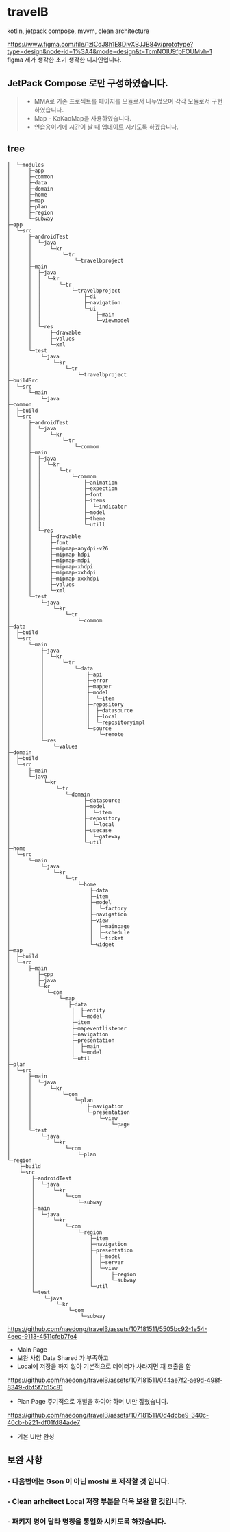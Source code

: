 # travelB
kotlin, jetpack compose, mvvm, clean architecture 

https://www.figma.com/file/1zlCdJ8h1E8DivXBJJB84v/prototype?type=design&node-id=1%3A4&mode=design&t=TcmNOIU9fpFOUMvh-1
figma 제가 생각한 초기 생각한 디자인입니다. 

## JetPack Compose 로만 구성하였습니다.
> - MMA로 기존 프로젝트를 페이지를 모듈로서 나누었으며 각각 모듈로서 구현하였습니다.
> - Map - KaKaoMap을 사용하였습니다.
> - 연습용이기에 시간이 날 때 업데이트 시키도록 하겠습니다.

## tree 
```
│  └─modules
│      ├─app
│      ├─common
│      ├─data
│      ├─domain
│      ├─home
│      ├─map
│      ├─plan
│      ├─region
│      └─subway
├─app
│  └─src
│      ├─androidTest
│      │  └─java
│      │      └─kr
│      │          └─tr
│      │              └─travelbproject
│      ├─main
│      │  ├─java
│      │  │  └─kr
│      │  │      └─tr
│      │  │          └─travelbproject
│      │  │              ├─di
│      │  │              ├─navigation
│      │  │              └─ui
│      │  │                  ├─main
│      │  │                  └─viewmodel
│      │  └─res
│      │      ├─drawable
│      │      ├─values
│      │      └─xml
│      └─test
│          └─java
│              └─kr
│                  └─tr
│                      └─travelbproject
├─buildSrc
│  └─src
│      └─main
│          └─java
├─common
│  ├─build
│  └─src
│      ├─androidTest
│      │  └─java
│      │      └─kr
│      │          └─tr
│      │              └─commom
│      ├─main
│      │  ├─java
│      │  │  └─kr
│      │  │      └─tr
│      │  │          └─commom
│      │  │              ├─animation
│      │  │              ├─expection
│      │  │              ├─font
│      │  │              ├─items
│      │  │              │  └─indicator
│      │  │              ├─model
│      │  │              ├─theme
│      │  │              └─utill
│      │  └─res
│      │      ├─drawable
│      │      ├─font
│      │      ├─mipmap-anydpi-v26
│      │      ├─mipmap-hdpi
│      │      ├─mipmap-mdpi
│      │      ├─mipmap-xhdpi
│      │      ├─mipmap-xxhdpi
│      │      ├─mipmap-xxxhdpi
│      │      ├─values
│      │      └─xml
│      └─test
│          └─java
│              └─kr
│                  └─tr
│                      └─commom
├─data
│  ├─build
│  └─src
│      └─main
│          ├─java
│          │  └─kr
│          │      └─tr
│          │          └─data
│          │              ├─api
│          │              ├─error
│          │              ├─mapper
│          │              ├─model
│          │              │  └─item
│          │              ├─repository
│          │              │  ├─datasource
│          │              │  ├─local
│          │              │  └─repositoryimpl
│          │              └─source
│          │                  └─remote
│          └─res
│              └─values
├─domain
│  ├─build
│  └─src
│      ├─main
│      └─java
│           └─kr
│               └─tr
│                  └─domain
│                        ├─datasource
│                        ├─model
│                        │  └─item
│                        ├─repository
│                        │  └─local
│                        ├─usecase
│                        │  └─gateway
│                        └─util
├─home
│  └─src
│      └─main
│          └─java
│              └─kr
│                  └─tr
│                      └─home
│                          ├─data
│                          ├─item
│                          ├─model
│                          │  └─factory
│                          ├─navigation
│                          ├─view
│                          │  ├─mainpage
│                          │  ├─schedule
│                          │  └─ticket
│                          └─widget
├─map
│  ├─build
│  └─src
│      ├─main
│         ├─cpp
│         ├─java
│         └─kr
│            └─com
│                └─map
│                   ├─data
│                    │  ├─entity
│                    │  └─model
│                    ├─item
│                    ├─mapeventlistener
│                    ├─navigation
│                    ├─presentation
│                    │  ├─main
│                    │  └─model
│                    └─util
├─plan
│  └─src
│      ├─main
│      │  └─java
│      │      └─kr
│      │          └─com
│      │              └─plan
│      │                  ├─navigation
│      │                  └─presentation
│      │                      └─view
│      │                          └─page
│      └─test
│          └─java
│              └─kr
│                  └─com
│                      └─plan
└─region
    ├─build
    └─src
        ├─androidTest
        │  └─java
        │      └─kr
        │          └─com
        │              └─subway
        ├─main
        │  └─java
        │      └─kr
        │          └─com
        │              └─region
        │                  ├─item
        │                  ├─navigation
        │                  ├─presentation
        │                  │  ├─model
        │                  │  ├─server
        │                  │  └─view
        │                  │      ├─region
        │                  │      └─subway
        │                  └─util
        └─test
            └─java
                └─kr
                    └─com
                        └─subway
```




https://github.com/naedong/travelB/assets/107181511/5505bc92-1e54-4eec-9113-4511cfeb7fe4
- Main Page
- 보완 사항 Data Shared 가 부족하고
- Local에 저장을 하지 않아 기본적으로 데이터가 사라지면 재 호출을 함 

https://github.com/naedong/travelB/assets/107181511/044ae7f2-ae9d-498f-8349-dbf5f7b15c81
- Plan Page 주기적으로 개발을 하여야 하며 UI만 잡혔습니다.  


https://github.com/naedong/travelB/assets/107181511/0d4dcbe9-340c-40cb-b221-df01fd84ade7
- 기본 UI만 완성


## 보완 사항
### - 다음번에는 Gson 이 아닌 moshi 로 제작할 것 입니다.
### - Clean arhcitect Local 저장 부분을 더욱 보완 할 것입니다.
### - 패키지 명이 달라 명칭을 통일화 시키도록 하겠습니다.
